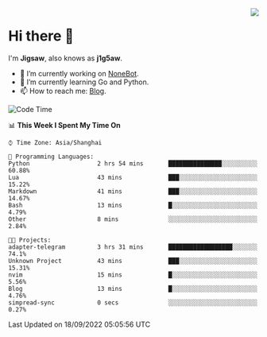 <a href="#">
  <img align="right" src="https://github-readme-stats.vercel.app/api?username=j1g5awi&count_private=true&show_icons=true&title_color=80070B&text_color=B3B3B3&bg_color=212121&icon_color=80070B" />
</a>

# Hi there 👋

I'm **Jigsaw**, also knows as **j1g5aw**.

- 🔭 I’m currently working on [NoneBot](https://github.com/nonebot).
- 🌱 I’m currently learning Go and Python.
- 📫 How to reach me: [Blog](https://blog.maddestroyer.xyz/).

<!--START_SECTION:waka-->
![Code Time](http://img.shields.io/badge/Code%20Time-873%20hrs%2045%20mins-blue)

📊 **This Week I Spent My Time On** 

```text
⌚︎ Time Zone: Asia/Shanghai

💬 Programming Languages: 
Python                   2 hrs 54 mins       ███████████████░░░░░░░░░░   60.88% 
Lua                      43 mins             ███░░░░░░░░░░░░░░░░░░░░░░   15.22% 
Markdown                 41 mins             ███░░░░░░░░░░░░░░░░░░░░░░   14.67% 
Bash                     13 mins             █░░░░░░░░░░░░░░░░░░░░░░░░   4.79% 
Other                    8 mins              ░░░░░░░░░░░░░░░░░░░░░░░░░   2.84%

🐱‍💻 Projects: 
adapter-telegram         3 hrs 31 mins       ██████████████████░░░░░░░   74.1% 
Unknown Project          43 mins             ███░░░░░░░░░░░░░░░░░░░░░░   15.31% 
nvim                     15 mins             █░░░░░░░░░░░░░░░░░░░░░░░░   5.56% 
Blog                     13 mins             █░░░░░░░░░░░░░░░░░░░░░░░░   4.76% 
simpread-sync            0 secs              ░░░░░░░░░░░░░░░░░░░░░░░░░   0.27%

```


 Last Updated on 18/09/2022 05:05:56 UTC
<!--END_SECTION:waka-->
